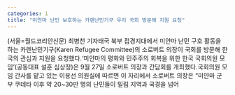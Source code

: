 ```yaml
---
categories: i
title: "미얀마 난민 보호하는 카렌난민기구 우리 국회 방문해 지원 요청"
---
```

(서울=월드코리안신문) 최병천 기자태국 북부 접경지대에서 미얀마 난민 구호 활동을 하는 카렌난민기구(Karen Refugee Committee)의 소로버트 의장이 국회를 방문해 한국의 관심과 지원을 요청했다.&lsquo;미얀마의 평화와 민주주의 회복을 위한 한국 국회의원 모임&rsquo;(공동대표 설훈 심상정)은 9월 27일 소로버트 의장과 간담회를 개최했다.국회의원 모임 간사를 맡고 있는 이용선 의원실에 따르면 이 자리에서 소로버트 의장은 &ldquo;미얀마 군부 쿠데타 이후 약 20~30만 명의 난민들이 밀림 지역과 국경을 넘어